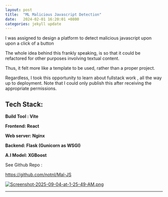 ```yaml
---
layout: post
title:  "ML Malicious Javascript Detection"
date:   2024-02-01 16:20:01 +0800
categories: jekyll update
---
```

I was assigned to design a platform to detect malicious javascript upon upon a click of a button

The whole idea behind this frankly speaking, is so that it could be refactored for other purposes involving textual content. 

Thus, it felt more like a template to be used, rather than a proper project. 

Regardless, I took this opportunity to learn about fullstack work , all the way up to deployment. Note that I could only publish this after receiving the
appropriate permissions.

## Tech Stack:

**Build Tool : Vite**

**Frontend: React**

**Web server: Nginx**

**Backend: Flask (Gunicorn as WSGI)**

**A.I Model: XGBoost**

See Github Repo : 


https://github.com/notnl/Mal-JS


[![Screenshot-2025-09-04-at-1-25-49-AM.png](https://i.postimg.cc/V6Y6cnq0/Screenshot-2025-09-04-at-1-25-49-AM.png)](https://postimg.cc/7CWD3CQq)




---

